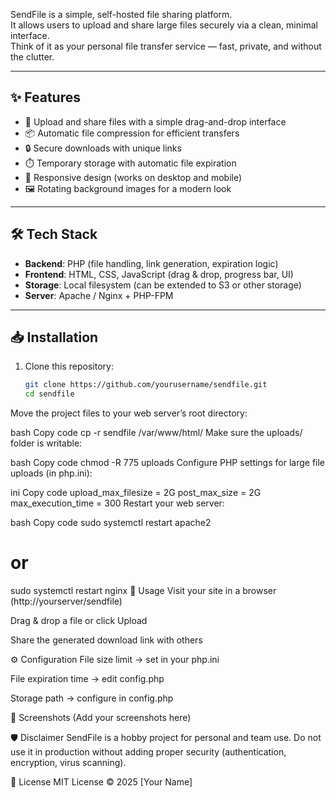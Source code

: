SendFile is a simple, self-hosted file sharing platform.  
It allows users to upload and share large files securely via a clean, minimal interface.  
Think of it as your personal file transfer service — fast, private, and without the clutter.  

---

## ✨ Features

- 🚀 Upload and share files with a simple drag-and-drop interface  
- 📦 Automatic file compression for efficient transfers  
- 🔒 Secure downloads with unique links  
- ⏱️ Temporary storage with automatic file expiration  
- 📱 Responsive design (works on desktop and mobile)  
- 🖼️ Rotating background images for a modern look  

---

## 🛠️ Tech Stack

- **Backend**: PHP (file handling, link generation, expiration logic)  
- **Frontend**: HTML, CSS, JavaScript (drag & drop, progress bar, UI)  
- **Storage**: Local filesystem (can be extended to S3 or other storage)  
- **Server**: Apache / Nginx + PHP-FPM  

---

## 📥 Installation

1. Clone this repository:
   ```bash
   git clone https://github.com/yourusername/sendfile.git
   cd sendfile
Move the project files to your web server’s root directory:

bash
Copy code
cp -r sendfile /var/www/html/
Make sure the uploads/ folder is writable:

bash
Copy code
chmod -R 775 uploads
Configure PHP settings for large file uploads (in php.ini):

ini
Copy code
upload_max_filesize = 2G
post_max_size = 2G
max_execution_time = 300
Restart your web server:

bash
Copy code
sudo systemctl restart apache2
# or
sudo systemctl restart nginx
🚀 Usage
Visit your site in a browser (http://yourserver/sendfile)

Drag & drop a file or click Upload

Share the generated download link with others

⚙️ Configuration
File size limit → set in your php.ini

File expiration time → edit config.php

Storage path → configure in config.php

📸 Screenshots
(Add your screenshots here)

🛡️ Disclaimer
SendFile is a hobby project for personal and team use.
Do not use it in production without adding proper security (authentication, encryption, virus scanning).

📄 License
MIT License © 2025 [Your Name]
